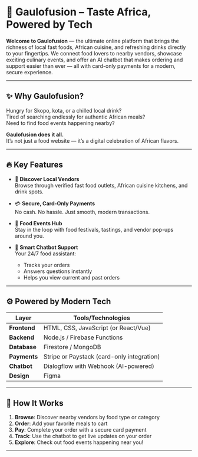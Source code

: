 # 🍲 Gaulofusion – Taste Africa, Powered by Tech

**Welcome to Gaulofusion** — the ultimate online platform that brings the richness of local fast foods, African cuisine, and refreshing drinks directly to your fingertips. We connect food lovers to nearby vendors, showcase exciting culinary events, and offer an AI chatbot that makes ordering and support easier than ever — all with card-only payments for a modern, secure experience.

---

## ✨ Why Gaulofusion?

Hungry for Skopo, kota, or a chilled local drink?  
Tired of searching endlessly for authentic African meals?  
Need to find food events happening nearby?

**Gaulofusion does it all.**  
It’s not just a food website — it’s a digital celebration of African flavors.

---

## 🔥 Key Features

- 🛒 **Discover Local Vendors**  
  Browse through verified fast food outlets, African cuisine kitchens, and drink spots.

- 💳 **Secure, Card-Only Payments**  
  No cash. No hassle. Just smooth, modern transactions.

- 🎉 **Food Events Hub**  
  Stay in the loop with food festivals, tastings, and vendor pop-ups around you.

- 🤖 **Smart Chatbot Support**  
  Your 24/7 food assistant:
  - Tracks your orders  
  - Answers questions instantly  
  - Helps you view current and past orders  

---

## ⚙️ Powered by Modern Tech

| Layer       | Tools/Technologies |
|-------------|--------------------|
| **Frontend**  | HTML, CSS, JavaScript (or React/Vue) |
| **Backend**   | Node.js / Firebase Functions |
| **Database**  | Firestore / MongoDB |
| **Payments**  | Stripe or Paystack (card-only integration) |
| **Chatbot**   | Dialogflow with Webhook (AI-powered) |
| **Design**    | Figma |

---

## 🧭 How It Works

1. **Browse**: Discover nearby vendors by food type or category  
2. **Order**: Add your favorite meals to cart  
3. **Pay**: Complete your order with a secure card payment  
4. **Track**: Use the chatbot to get live updates on your order  
5. **Explore**: Check out food events happening near you!

---


